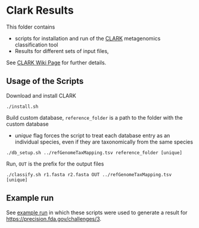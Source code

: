 # Clark Results

This folder contains

 * scripts for installation and run of the [CLARK](http://clark.cs.ucr.edu/) metagenomics classification tool
 * Results for different sets of input files,

See [CLARK Wiki Page](https://github.com/ACHG2018/metagenomics-classification-tools/wiki/CLARK) for further details.

## Usage of the Scripts

Download and install CLARK
```
./install.sh
```

Build custom database, `reference_folder` is a path to the folder with the custom database
* _unique_ flag forces the script to treat each database entry as an individual species, even if they are taxonomically from the same species
```
./db_setup.sh ../refGenomeTaxMapping.tsv reference_folder [unique]
```

Run, `OUT` is the prefix for the output files
```
./classify.sh r1.fasta r2.fasta OUT ../refGenomeTaxMapping.tsv [unique]
```

## Example run

See [example run](https://github.com/ACHG2018/metagenomics-classification-tools/blob/master/CLARK/run_example.sh) in which these scripts were used to generate a result for https://precision.fda.gov/challenges/3.

